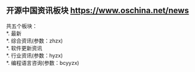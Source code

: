 ## 开源中国资讯板块 https://www.oschina.net/news  
共五个板块：  
*. 最新  
*. 综合资讯(参数：zhzx)  
*. 软件更新资讯  
*. 行业资讯(参数：hyzx)  
*. 编程语言咨询(参数：bcyyzx)  
